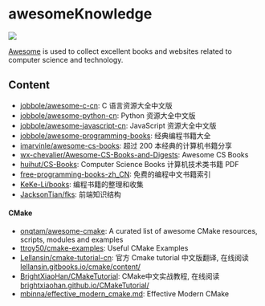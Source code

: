 # awesomeKnowledge

![](https://user-images.githubusercontent.com/5803001/37886888-d361e980-30f0-11e8-913b-6fbfce98ab77.jpeg)

[Awesome](https://parg.co/bCgo) is used to collect excellent books and websites related to computer science and technology.

## Content

- [jobbole/awesome-c-cn](https://github.com/jobbole/awesome-c-cn): C 语言资源大全中文版
- [jobbole/awesome-python-cn](https://github.com/jobbole/awesome-python-cn): Python 资源大全中文版
- [jobbole/awesome-javascript-cn](https://github.com/jobbole/awesome-javascript-cn): JavaScript 资源大全中文版
- [jobbole/awesome-programming-books](https://github.com/jobbole/awesome-programming-books): 经典编程书籍大全
- [imarvinle/awesome-cs-books](https://github.com/imarvinle/awesome-cs-books): 超过 200 本经典的计算机书籍分享
- [wx-chevalier/Awesome-CS-Books-and-Digests](https://github.com/wx-chevalier/Awesome-CS-Books-and-Digests): Awesome CS Books
- [huihut/CS-Books](https://github.com/huihut/CS-Books/tree/master): Computer Science Books 计算机技术类书籍 PDF
- [free-programming-books-zh_CN](https://github.com/justjavac/free-programming-books-zh_CN): 免费的编程中文书籍索引
- [KeKe-Li/books](https://github.com/KeKe-Li/books): 编程书籍的整理和收集
- [JacksonTian/fks](https://github.com/JacksonTian/fks): 前端知识结构

#### CMake
- [onqtam/awesome-cmake](https://github.com/onqtam/awesome-cmake): A curated list of awesome CMake resources, scripts, modules and examples
- [ttroy50/cmake-examples](https://github.com/ttroy50/cmake-examples): Useful CMake Examples
- [Lellansin/cmake-tutorial-cn](https://github.com/Lellansin/cmake-tutorial-cn): 官方 Cmake tutorial 中文版翻译, 在线阅读 [lellansin.gitbooks.io/cmake/content/](https://lellansin.gitbooks.io/cmake/content/)
- [BrightXiaoHan/CMakeTutorial](https://github.com/BrightXiaoHan/CMakeTutorial): CMake中文实战教程, 在线阅读 [brightxiaohan.github.io/CMakeTutorial/](https://brightxiaohan.github.io/CMakeTutorial/)
- [mbinna/effective_modern_cmake.md](https://gist.github.com/mbinna/c61dbb39bca0e4fb7d1f73b0d66a4fd1): Effective Modern CMake
